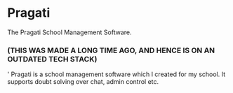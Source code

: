 # Pragati
The Pragati School Management Software. 

### (THIS WAS MADE A LONG TIME AGO, AND HENCE IS ON AN OUTDATED TECH STACK)
'
Pragati is a school management software which I created for my school. It supports doubt solving over chat, admin control etc.


